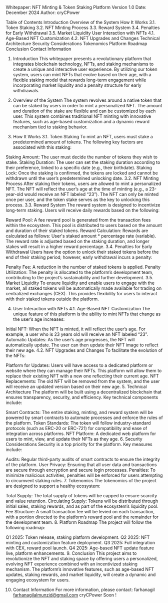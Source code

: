 Whitepaper: NFT Minting & Token Staking Platform
Version 1.0
Date: December 2024
Author: cryCPower

Table of Contents
Introduction
Overview of the System
How It Works
3.1. Token Staking
3.2. NFT Minting Process
3.3. Reward System
3.4. Penalties for Early Withdrawal
3.5. Market Liquidity
User Interaction with NFTs
4.1. Age-Based NFT Customization
4.2. NFT Upgrades and Changes
Technical Architecture
Security Considerations
Tokenomics
Platform Roadmap
Conclusion
Contact Information
1. Introduction
This whitepaper presents a revolutionary platform that integrates blockchain technology, NFTs, and staking mechanisms to create a unique and interactive user experience. By utilizing our token system, users can mint NFTs that evolve based on their age, with a flexible staking model that rewards long-term engagement while incorporating market liquidity and a penalty structure for early withdrawals.

2. Overview of the System
The system revolves around a native token that can be staked by users in order to mint a personalized NFT. The amount and duration of the stake are flexible and can be customized by each user. This system combines traditional NFT minting with innovative features, such as age-based customization and a dynamic reward mechanism tied to staking behavior.

3. How It Works
3.1. Token Staking
To mint an NFT, users must stake a predetermined amount of tokens. The following key factors are associated with this staking:

Staking Amount: The user must decide the number of tokens they wish to stake.
Staking Duration: The user can set the staking duration according to their preference, linked to a specific date (e.g., their birthdate).
Staking Lock: Once the staking is confirmed, the tokens are locked and cannot be withdrawn until the user’s predetermined unlocking date.
3.2. NFT Minting Process
After staking their tokens, users are allowed to mint a personalized NFT. The NFT will reflect the user’s age at the time of minting (e.g., a 23-year-old would receive an NFT labeled “23”).
The NFT can only be minted once per user, and the token stake serves as the key to unlocking this process.
3.3. Reward System
The reward system is designed to incentivize long-term staking. Users will receive daily rewards based on the following:

Reward Pool: A fee reward pool is generated from the transaction fees within the ecosystem. This pool is distributed to users based on the amount and duration of their staked tokens.
Reward Calculation: Rewards are calculated as follows:
User's staked amount * percentage rate (variable).
The reward rate is adjusted based on the staking duration, and longer stakes will result in a higher reward percentage.
3.4. Penalties for Early Withdrawal
Users have the option to unlock their staked tokens before the end of their staking period; however, early withdrawal incurs a penalty:

Penalty Fee: A reduction in the number of staked tokens is applied.
Penalty Utilization: The penalty is allocated to the platform’s development team, contributing to the project’s sustainability and further development.
3.5. Market Liquidity
To ensure liquidity and enable users to engage with the market, all staked tokens will be automatically made available for trading on centralized exchanges (CEX). This provides flexibility for users to interact with their staked tokens outside the platform.

4. User Interaction with NFTs
4.1. Age-Based NFT Customization
The unique feature of this platform is the ability to mint NFTs that change as the user’s age increases:

Initial NFT: When the NFT is minted, it will reflect the user’s age. For example, a user who is 23 years old will receive an NFT labeled “23”.
Automatic Updates: As the user’s age progresses, the NFT will automatically update. The user can then update their NFT image to reflect their new age.
4.2. NFT Upgrades and Changes
To facilitate the evolution of the NFTs:

Platform for Updates: Users will have access to a dedicated platform or website where they can manage their NFTs. This platform will allow them to replace their existing NFT with a new one reflecting their current age.
NFT Replacements: The old NFT will be removed from the system, and the user will receive an updated version based on their new age.
5. Technical Architecture
The platform will be built using a decentralized blockchain that ensures transparency, security, and efficiency. Key technical components include:

Smart Contracts: The entire staking, minting, and reward system will be powered by smart contracts to automate processes and enforce the rules of the platform.
Token Standards: The token will follow industry-standard protocols (such as ERC-20 or ERC-721) for compatibility and ease of integration across platforms.
NFT Platform: A dedicated web platform for users to mint, view, and update their NFTs as they age.
6. Security Considerations
Security is a top priority for the platform. Key measures include:

Audits: Regular third-party audits of smart contracts to ensure the integrity of the platform.
User Privacy: Ensuring that all user data and transactions are secure through encryption and secure login processes.
Penalties: To minimize malicious activities, penalties will be enforced for users attempting to circumvent staking rules.
7. Tokenomics
The tokenomics of the project are designed to support a healthy ecosystem:

Total Supply: The total supply of tokens will be capped to ensure scarcity and value retention.
Circulating Supply: Tokens will be distributed through initial sales, staking rewards, and as part of the ecosystem’s liquidity pool.
Fee Structure: A small transaction fee will be levied on each transaction, with a portion directed to the platform’s reward pool and the remainder for the development team.
8. Platform Roadmap
The project will follow the following roadmap:

Q1 2025: Token release, staking platform development.
Q2 2025: NFT minting and customization feature deployment.
Q3 2025: Full integration with CEX, reward pool launch.
Q4 2025: Age-based NFT update feature live, platform enhancements.
9. Conclusion
This project aims to revolutionize the NFT and staking space by offering users a personalized, evolving NFT experience combined with an incentivized staking mechanism. The platform’s innovative features, such as age-based NFT updates, staking rewards, and market liquidity, will create a dynamic and engaging ecosystem for users.

10. Contact Information
For more information, please contact:
farhanagil
farhanagilalmunzid@gmail.com
cryCPower
Soon !